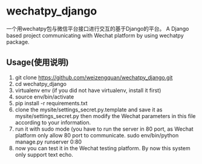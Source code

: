 # wechatpy_django

一个用wechatpy包与微信平台接口进行交互的基于Django的平台。
A Django based  project communicating with Wechat platform by using wechatpy package.

## Usage(使用说明)
1. git clone https://github.com/weizengquan/wechatpy_django.git
2. cd wechatpy_django    
3. virtualenv env   (if you did not have virtualenv, install it first)
4. source env/bin/activate
5. pip install -r requirements.txt
6. clone the mysite/settings_secret.py.template and save it as mysite/settings_secret.py
   then modify the Wechat parameters in this file according to your information.
7. run it with sudo mode (you have to run the server in 80 port, as Wechat platform only allow 80 port to communicate.
   sudo env/bin/python manage.py runserver 0:80
8. now you can test it in the Wechat testing platform. By now this system only support text echo.
